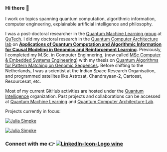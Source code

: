 ### Hi there 👋

I work on topics spanning quantum computation, algorithmic information, computer engineering, explainable artificial intelligence and philosophy.

I was a post-doctoral researcher in the [Quantum Machine Learning group](https://qutech.nl/lab/feld-group/) at [QuTech](https://qutech.nl/person/aritra-sarkar/). I did my doctoral research in the [Quantum Computer Architecture lab](https://www.tudelft.nl/en/eemcs/the-faculty/departments/quantum-computer-engineering/quantum-computer-architecture-lab/staff/aritra-sarkar/) on [**Applications of Quantum Computation and Algorithmic Information for Causal Modeling in Genomics and Reinforcement Learning**](https://doi.org/10.4233/uuid:0952c9e9-115c-4672-9381-2b302d1b9576). Previously, I completed my M.Sc. in Computer Enginnering, (now called [MSc Computer & Embedded Systems Engineering](https://www.tudelft.nl/en/education/programmes/masters/msc-computer-embedded-systems-engineering)) with my thesis on [Quantum Algorithms for Pattern Matching on Genomic Sequences](https://repository.tudelft.nl/islandora/object/uuid%3A4257310d-6d8b-4f5a-9fda-00cf8e081f0e). Before shifting to the Netherlands, I was a scientist at the Indian Space Research Organisation, and programmed satellites like Astrosat, Chandrayaan-2, Cartosat, Resourcesat, etc.

Most of my current GitHub activities are hosted under the [Quantum Intelligence](https://github.com/Advanced-Research-Centre) organization. Past projects and collaborations can be accessed at [Quantum Machine Learning](https://github.com/QML-Group) and [Quantum Computer Architecture Lab](https://github.com/QE-Lab).

<!--
![Aritra's github stats](https://github-readme-stats.vercel.app/api?username=prince-ph0en1x&count_private=true&include_all_commits&show_icons=true&theme=tokyonight)
-->

<!--
[![Julia Simpke](https://github-readme-stats.vercel.app/api/pin/?username=Advanced-Research-Centre&repo=QKSA)](https://github.com/Advanced-Research-Centre/QKSA)
-->

Projects currently in focus:

[![Julia Simpke](https://github-readme-stats.vercel.app/api/pin/?username=Advanced-Research-Centre&repo=YAQQ)](https://github.com/Advanced-Research-Centre/YAQQ)

[![Julia Simpke](https://github-readme-stats.vercel.app/api/pin/?username=Advanced-Research-Centre&repo=DeQompile)](https://github.com/Advanced-Research-Centre/DeQompile)


### **Connect with me** 👉 [![LinkedIn-Icon-Logo wine](https://user-images.githubusercontent.com/52291447/116795606-18bdaa00-aace-11eb-940b-0740dfeb8309.png)](https://www.linkedin.com/in/sarkararitra/)

<!--
**prince-ph0en1x/prince-ph0en1x** is a ✨ _special_ ✨ repository because its `README.md` (this file) appears on your GitHub profile.

Here are some ideas to get you started:

- 🔭 I’m currently working on ...
- 🌱 I’m currently learning ...
- 👯 I’m looking to collaborate on ...
- 🤔 I’m looking for help with ...
- 💬 Ask me about ...
- 📫 How to reach me: ...
- 😄 Pronouns: ...
- ⚡ Fun fact: ...
-->
